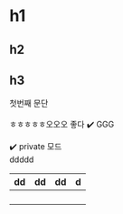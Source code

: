 # h1
## h2
## h3

첫번째 문단 <br/><br/> ㅎㅎㅎㅎㅎ오오오 좋다
✔️
GGG

✔️ private 모드<br/>
ddddd


| dd  | dd  | dd  | d   |
| :-- | :-- | :-- | :-- |
|     |     |     |     |
|     |     |     |     |
|     |     |     |     |
|     |     |     |     |
